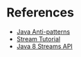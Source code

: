 # References

* [Java Anti-patterns](http://www.odi.ch/prog/design/newbies.php "Java Anti-Patterns")
* [Stream Tutorial](http://winterbe.com/posts/2014/07/31/java8-stream-tutorial-examples/ "JAva 8 Streams Tutorial")
* [Java 8 Streams API](https://docs.oracle.com/javase/8/docs/api/java/util/stream/package-summary.html "java.util.stream")
